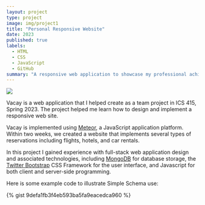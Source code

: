 ```yaml
---
layout: project
type: project
image: img/project1
title: "Personal Responsive Website"
date: 2023
published: true
labels:
  - HTML
  - CSS
  - JavaScript
  - GitHub
summary: "A responsive web application to showcase my professional achievemnts."
---
```


<img class="img-fluid" src="../img/project1">

Vacay is a web application that I helped create as a team project in ICS 415, Spring 2023. The project helped me learn how to design and implement a responsive web site.

Vacay is implemented using [Meteor](http://meteor.com), a JavaScript application platform. Within two weeks, we created a website that implements several types of reservations including flights, hotels, and car rentals.

In this project I gained experience with full-stack web application design and associated technologies, including [MongoDB](http://mongodb.com) for database storage, the [Twitter Bootstrap](http://getbootstrap.com/) CSS Framework for the user interface, and Javascript for both client and server-side programming. 

Here is some example code to illustrate Simple Schema use:

{% gist 9defa1fb3f4eb593ba5fa9eacedca960 %}
 
